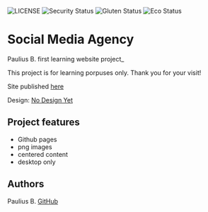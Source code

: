 ![LICENSE](https://img.shields.io/badge/license-MIT-blue.svg?style=flat-square)
![Security Status](https://img.shields.io/security-headers?label=Security&url=https%3A%2F%2Fgithub.com&style=flat-square)
![Gluten Status](https://img.shields.io/badge/Gluten-Free-green.svg)
![Eco Status](https://img.shields.io/badge/ECO-Friendly-green.svg)

# Social Media Agency

Paulius B. first learning website project_

This project is for learning porpuses only. Thank you for your visit!

Site published [here](#)

Design: [No Design Yet](#)

## Project features

- Github pages
- png images
- centered content
- desktop only

## Authors

Paulius B. [GitHub](https://github.com/Scarab911)